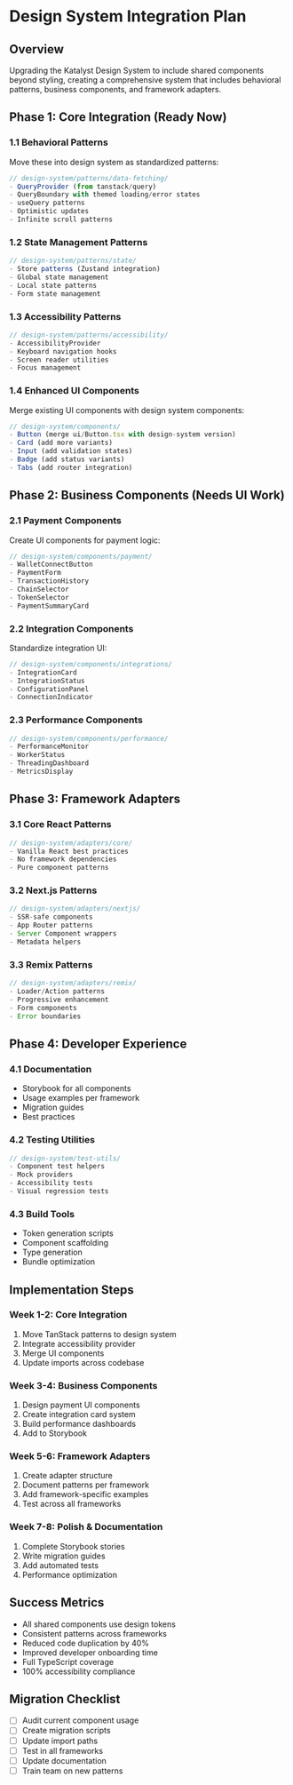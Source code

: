 # Design System Integration Plan

## Overview
Upgrading the Katalyst Design System to include shared components beyond styling, creating a comprehensive system that includes behavioral patterns, business components, and framework adapters.

## Phase 1: Core Integration (Ready Now)

### 1.1 Behavioral Patterns
Move these into design system as standardized patterns:

```typescript
// design-system/patterns/data-fetching/
- QueryProvider (from tanstack/query)
- QueryBoundary with themed loading/error states
- useQuery patterns
- Optimistic updates
- Infinite scroll patterns
```

### 1.2 State Management Patterns
```typescript
// design-system/patterns/state/
- Store patterns (Zustand integration)
- Global state management
- Local state patterns
- Form state management
```

### 1.3 Accessibility Patterns
```typescript
// design-system/patterns/accessibility/
- AccessibilityProvider
- Keyboard navigation hooks
- Screen reader utilities
- Focus management
```

### 1.4 Enhanced UI Components
Merge existing UI components with design system components:
```typescript
// design-system/components/
- Button (merge ui/Button.tsx with design-system version)
- Card (add more variants)
- Input (add validation states)
- Badge (add status variants)
- Tabs (add router integration)
```

## Phase 2: Business Components (Needs UI Work)

### 2.1 Payment Components
Create UI components for payment logic:
```typescript
// design-system/components/payment/
- WalletConnectButton
- PaymentForm
- TransactionHistory
- ChainSelector
- TokenSelector
- PaymentSummaryCard
```

### 2.2 Integration Components
Standardize integration UI:
```typescript
// design-system/components/integrations/
- IntegrationCard
- IntegrationStatus
- ConfigurationPanel
- ConnectionIndicator
```

### 2.3 Performance Components
```typescript
// design-system/components/performance/
- PerformanceMonitor
- WorkerStatus
- ThreadingDashboard
- MetricsDisplay
```

## Phase 3: Framework Adapters

### 3.1 Core React Patterns
```typescript
// design-system/adapters/core/
- Vanilla React best practices
- No framework dependencies
- Pure component patterns
```

### 3.2 Next.js Patterns
```typescript
// design-system/adapters/nextjs/
- SSR-safe components
- App Router patterns
- Server Component wrappers
- Metadata helpers
```

### 3.3 Remix Patterns
```typescript
// design-system/adapters/remix/
- Loader/Action patterns
- Progressive enhancement
- Form components
- Error boundaries
```

## Phase 4: Developer Experience

### 4.1 Documentation
- Storybook for all components
- Usage examples per framework
- Migration guides
- Best practices

### 4.2 Testing Utilities
```typescript
// design-system/test-utils/
- Component test helpers
- Mock providers
- Accessibility tests
- Visual regression tests
```

### 4.3 Build Tools
- Token generation scripts
- Component scaffolding
- Type generation
- Bundle optimization

## Implementation Steps

### Week 1-2: Core Integration
1. Move TanStack patterns to design system
2. Integrate accessibility provider
3. Merge UI components
4. Update imports across codebase

### Week 3-4: Business Components
1. Design payment UI components
2. Create integration card system
3. Build performance dashboards
4. Add to Storybook

### Week 5-6: Framework Adapters
1. Create adapter structure
2. Document patterns per framework
3. Add framework-specific examples
4. Test across all frameworks

### Week 7-8: Polish & Documentation
1. Complete Storybook stories
2. Write migration guides
3. Add automated tests
4. Performance optimization

## Success Metrics
- All shared components use design tokens
- Consistent patterns across frameworks
- Reduced code duplication by 40%
- Improved developer onboarding time
- Full TypeScript coverage
- 100% accessibility compliance

## Migration Checklist
- [ ] Audit current component usage
- [ ] Create migration scripts
- [ ] Update import paths
- [ ] Test in all frameworks
- [ ] Update documentation
- [ ] Train team on new patterns